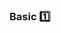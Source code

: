 <div id="title">

### Basic :one:

</div>

<div id="body">

<include src="dontRepeatObvious/container-index.md" boilerplate />
<include src="writeToReader/container-index.md" boilerplate />

</div>

<div id="extras">
</div>